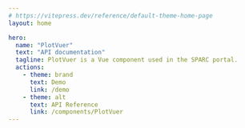 ```yaml
---
# https://vitepress.dev/reference/default-theme-home-page
layout: home

hero:
  name: "PlotVuer"
  text: "API documentation"
  tagline: PlotVuer is a Vue component used in the SPARC portal.
  actions:
    - theme: brand
      text: Demo
      link: /demo
    - theme: alt
      text: API Reference
      link: /components/PlotVuer
---
```

